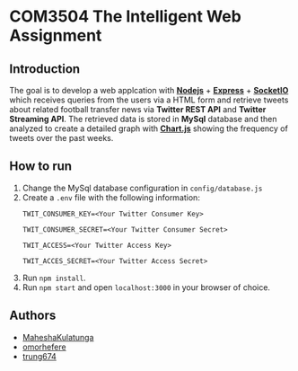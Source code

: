 # COM3504 The Intelligent Web Assignment

## Introduction

The goal is to develop a web applcation with **[Nodejs](https://github.com/nodejs/node)** + **[Express](https://github.com/expressjs/express)** + **[SocketIO](https://github.com/socketio/socket.io)** which receives queries from the users via a HTML form and retrieve tweets about related football transfer news via **Twitter REST API** and **Twitter Streaming API**. The retrieved data is stored in **MySql** database and then analyzed to create a detailed graph with **[Chart.js](https://github.com/chartjs/Chart.js)** showing the frequency of tweets over the past weeks.

## How to run
1. Change the MySql database configuration in `config/database.js`
2. Create a `.env` file with the following information:
    ```
    TWIT_CONSUMER_KEY=<Your Twitter Consumer Key>

    TWIT_CONSUMER_SECRET=<Your Twitter Consumer Secret>

    TWIT_ACCESS=<Your Twitter Access Key>

    TWIT_ACCES_SECRET=<Your Twitter Access Secret>
    ```
3. Run `npm install`.
4. Run `npm start` and open `localhost:3000` in your browser of choice.

## Authors
- [MaheshaKulatunga](https://github.com/MaheshaKulatunga)
- [omorhefere](https://github.com/omorhefere)
- [trung674](https://github.com/trung674)
